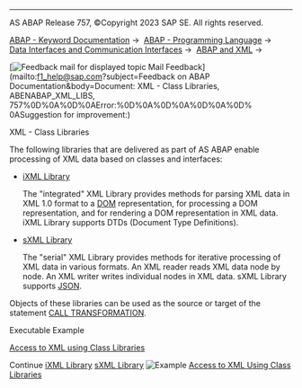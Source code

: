   

* * *

AS ABAP Release 757, ©Copyright 2023 SAP SE. All rights reserved.

[ABAP - Keyword Documentation](https://help.sap.com/doc/abapdocu_757_index_htm/7.57/en-US/abenabap.htm) →  [ABAP - Programming Language](https://help.sap.com/doc/abapdocu_757_index_htm/7.57/en-US/abenabap_reference.htm) →  [Data Interfaces and Communication Interfaces](https://help.sap.com/doc/abapdocu_757_index_htm/7.57/en-US/abenabap_data_communication.htm) →  [ABAP and XML](https://help.sap.com/doc/abapdocu_757_index_htm/7.57/en-US/abenabap_xml.htm) → 

 [![](Mail.gif?object=Mail.gif&sap-language=EN "Feedback mail for displayed topic") Mail Feedback](mailto:f1_help@sap.com?subject=Feedback on ABAP Documentation&body=Document: XML - Class Libraries, ABENABAP_XML_LIBS, 757%0D%0A%0D%0AError:%0D%0A%0D%0A%0D%0A%0D%
0ASuggestion for improvement:)

XML - Class Libraries

The following libraries that are delivered as part of AS ABAP enable processing of XML data based on classes and interfaces:

-   [iXML Library](https://help.sap.com/doc/abapdocu_757_index_htm/7.57/en-US/abenabap_ixml_lib.htm)
    
    The "integrated" XML Library provides methods for parsing XML data in XML 1.0 format to a [DOM](https://help.sap.com/doc/abapdocu_757_index_htm/7.57/en-US/abendom_glosry.htm "Glossary Entry") representation, for processing a DOM representation, and for rendering a DOM representation in XML data. iXML Library supports DTDs (Document Type Definitions).
    
-   [sXML Library](https://help.sap.com/doc/abapdocu_757_index_htm/7.57/en-US/abenabap_sxml_lib.htm)
    
    The "serial" XML Library provides methods for iterative processing of XML data in various formats. An XML reader reads XML data node by node. An XML writer writes individual nodes in XML data. sXML Library supports [JSON](https://help.sap.com/doc/abapdocu_757_index_htm/7.57/en-US/abenjson_glosry.htm "Glossary Entry").
    

Objects of these libraries can be used as the source or target of the statement [CALL TRANSFORMATION](https://help.sap.com/doc/abapdocu_757_index_htm/7.57/en-US/abapcall_transformation.htm).

Executable Example

[Access to XML using Class Libraries](https://help.sap.com/doc/abapdocu_757_index_htm/7.57/en-US/abenxml_access_abexa.htm)

Continue
[iXML Library](https://help.sap.com/doc/abapdocu_757_index_htm/7.57/en-US/abenabap_ixml_lib.htm)
[sXML Library](https://help.sap.com/doc/abapdocu_757_index_htm/7.57/en-US/abenabap_sxml_lib.htm)
![Example](exa.gif "Example") [Access to XML Using Class Libraries](https://help.sap.com/doc/abapdocu_757_index_htm/7.57/en-US/abenxml_access_abexa.htm)